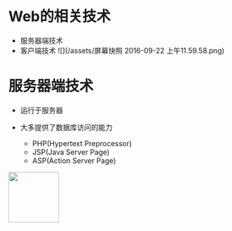 # Web的相关技术

  - 服务器端技术
  - 客户端技术
![](/assets/屏幕快照 2016-09-22 上午11.59.58.png)

# 服务器端技术

 - 运行于服务器
 - 大多提供了数据库访问的能力
   
   - PHP(Hypertext Preprocessor)
   - JSP(Java Server Page)
   - ASP(Action Server Page)
  <img src="/assets/屏幕快照 2016-09-22 下午1.3.png" height="100px" width="100px">


